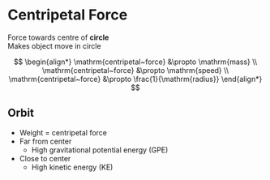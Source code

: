 # Centripetal Force

Force towards centre of **circle** \
Makes object move in circle

$$
\begin{align*}
  \mathrm{centripetal~force} &\propto \mathrm{mass} \\
  \mathrm{centripetal~force} &\propto \mathrm{speed} \\
  \mathrm{centripetal~force} &\propto \frac{1}{\mathrm{radius}}
\end{align*}
$$

## Orbit

-   Weight = centripetal force
-   Far from center
    -   High gravitational potential energy (GPE)
-   Close to center
    -   High kinetic energy (KE)
